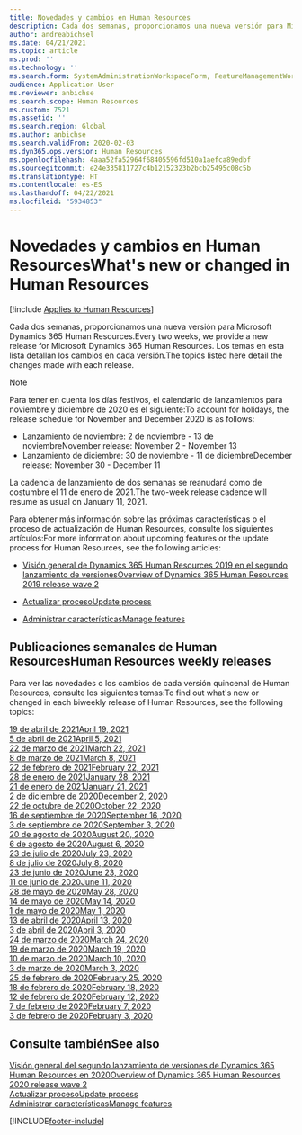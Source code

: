 ```yaml
---
title: Novedades y cambios en Human Resources
description: Cada dos semanas, proporcionamos una nueva versión para Microsoft Dynamics 365 Human Resources. Los temas en esta lista detallan los cambios realizados cada semana.
author: andreabichsel
ms.date: 04/21/2021
ms.topic: article
ms.prod: ''
ms.technology: ''
ms.search.form: SystemAdministrationWorkspaceForm, FeatureManagementWorkspace
audience: Application User
ms.reviewer: anbichse
ms.search.scope: Human Resources
ms.custom: 7521
ms.assetid: ''
ms.search.region: Global
ms.author: anbichse
ms.search.validFrom: 2020-02-03
ms.dyn365.ops.version: Human Resources
ms.openlocfilehash: 4aaa52fa52964f68405596fd510a1aefca89edbf
ms.sourcegitcommit: e24e335811727c4b12152323b2bcb25495c08c5b
ms.translationtype: HT
ms.contentlocale: es-ES
ms.lasthandoff: 04/22/2021
ms.locfileid: "5934853"
---
```

# <a name="whats-new-or-changed-in-human-resources"></a><span data-ttu-id="aad87-104">Novedades y cambios en Human Resources</span><span class="sxs-lookup"><span data-stu-id="aad87-104">What's new or changed in Human Resources</span></span>

[!include [Applies to Human Resources](../includes/applies-to-hr.md)]

<span data-ttu-id="aad87-105">Cada dos semanas, proporcionamos una nueva versión para Microsoft Dynamics 365 Human Resources.</span><span class="sxs-lookup"><span data-stu-id="aad87-105">Every two weeks, we provide a new release for Microsoft Dynamics 365 Human Resources.</span></span> <span data-ttu-id="aad87-106">Los temas en esta lista detallan los cambios en cada versión.</span><span class="sxs-lookup"><span data-stu-id="aad87-106">The topics listed here detail the changes made with each release.</span></span>

>[!NOTE]
><span data-ttu-id="aad87-107">Para tener en cuenta los días festivos, el calendario de lanzamientos para noviembre y diciembre de 2020 es el siguiente:</span><span class="sxs-lookup"><span data-stu-id="aad87-107">To account for holidays, the release schedule for November and December 2020 is as follows:</span></span>
>
>- <span data-ttu-id="aad87-108">Lanzamiento de noviembre: 2 de noviembre - 13 de noviembre</span><span class="sxs-lookup"><span data-stu-id="aad87-108">November release: November 2 - November 13</span></span>
>- <span data-ttu-id="aad87-109">Lanzamiento de diciembre: 30 de noviembre - 11 de diciembre</span><span class="sxs-lookup"><span data-stu-id="aad87-109">December release: November 30 - December 11</span></span>
> 
><span data-ttu-id="aad87-110">La cadencia de lanzamiento de dos semanas se reanudará como de costumbre el 11 de enero de 2021.</span><span class="sxs-lookup"><span data-stu-id="aad87-110">The two-week release cadence will resume as usual on January 11, 2021.</span></span>

<span data-ttu-id="aad87-111">Para obtener más información sobre las próximas características o el proceso de actualización de Human Resources, consulte los siguientes artículos:</span><span class="sxs-lookup"><span data-stu-id="aad87-111">For more information about upcoming features or the update process for Human Resources, see the following articles:</span></span> 

- [<span data-ttu-id="aad87-112">Visión general de Dynamics 365 Human Resources 2019 en el segundo lanzamiento de versiones</span><span class="sxs-lookup"><span data-stu-id="aad87-112">Overview of Dynamics 365 Human Resources 2019 release wave 2</span></span>](/dynamics365-release-plan/2019wave2/dynamics365-human-resources/)

- [<span data-ttu-id="aad87-113">Actualizar proceso</span><span class="sxs-lookup"><span data-stu-id="aad87-113">Update process</span></span>](hr-admin-setup-update-process.md)

- [<span data-ttu-id="aad87-114">Administrar características</span><span class="sxs-lookup"><span data-stu-id="aad87-114">Manage features</span></span>](hr-admin-manage-features.md)

## <a name="human-resources-weekly-releases"></a><span data-ttu-id="aad87-115">Publicaciones semanales de Human Resources</span><span class="sxs-lookup"><span data-stu-id="aad87-115">Human Resources weekly releases</span></span>

<span data-ttu-id="aad87-116">Para ver las novedades o los cambios de cada versión quincenal de Human Resources, consulte los siguientes temas:</span><span class="sxs-lookup"><span data-stu-id="aad87-116">To find out what's new or changed in each biweekly release of Human Resources, see the following topics:</span></span>

[<span data-ttu-id="aad87-117">19 de abril de 2021</span><span class="sxs-lookup"><span data-stu-id="aad87-117">April 19, 2021</span></span>](hr-whats-new-2021-04-19.md)</br>
[<span data-ttu-id="aad87-118">5 de abril de 2021</span><span class="sxs-lookup"><span data-stu-id="aad87-118">April 5, 2021</span></span>](hr-whats-new-2021-04-05.md)</br>
[<span data-ttu-id="aad87-119">22 de marzo de 2021</span><span class="sxs-lookup"><span data-stu-id="aad87-119">March 22, 2021</span></span>](hr-whats-new-2021-03-22.md)</br>
[<span data-ttu-id="aad87-120">8 de marzo de 2021</span><span class="sxs-lookup"><span data-stu-id="aad87-120">March 8, 2021</span></span>](hr-whats-new-2021-03-08.md)</br>
[<span data-ttu-id="aad87-121">22 de febrero de 2021</span><span class="sxs-lookup"><span data-stu-id="aad87-121">February 22, 2021</span></span>](hr-whats-new-2021-02-22.md)</br>
[<span data-ttu-id="aad87-122">28 de enero de 2021</span><span class="sxs-lookup"><span data-stu-id="aad87-122">January 28, 2021</span></span>](hr-whats-new-2021-01-28.md)</br>
[<span data-ttu-id="aad87-123">21 de enero de 2021</span><span class="sxs-lookup"><span data-stu-id="aad87-123">January 21, 2021</span></span>](hr-whats-new-2021-01-21.md)</br>
[<span data-ttu-id="aad87-124">2 de diciembre de 2020</span><span class="sxs-lookup"><span data-stu-id="aad87-124">December 2, 2020</span></span>](hr-whats-new-2020-12-02.md)</br>
[<span data-ttu-id="aad87-125">22 de octubre de 2020</span><span class="sxs-lookup"><span data-stu-id="aad87-125">October 22, 2020</span></span>](hr-whats-new-2020-10-22.md)</br>
[<span data-ttu-id="aad87-126">16 de septiembre de 2020</span><span class="sxs-lookup"><span data-stu-id="aad87-126">September 16, 2020</span></span>](hr-whats-new-2020-09-16.md)</br>
[<span data-ttu-id="aad87-127">3 de septiembre de 2020</span><span class="sxs-lookup"><span data-stu-id="aad87-127">September 3, 2020</span></span>](hr-whats-new-2020-09-03.md)</br>
[<span data-ttu-id="aad87-128">20 de agosto de 2020</span><span class="sxs-lookup"><span data-stu-id="aad87-128">August 20, 2020</span></span>](hr-whats-new-2020-08-20.md)</br>
[<span data-ttu-id="aad87-129">6 de agosto de 2020</span><span class="sxs-lookup"><span data-stu-id="aad87-129">August 6, 2020</span></span>](hr-whats-new-2020-08-06.md)</br>
[<span data-ttu-id="aad87-130">23 de julio de 2020</span><span class="sxs-lookup"><span data-stu-id="aad87-130">July 23, 2020</span></span>](hr-whats-new-2020-07-23.md)</br>
[<span data-ttu-id="aad87-131">8 de julio de 2020</span><span class="sxs-lookup"><span data-stu-id="aad87-131">July 8, 2020</span></span>](hr-whats-new-2020-07-08.md)</br>
[<span data-ttu-id="aad87-132">23 de junio de 2020</span><span class="sxs-lookup"><span data-stu-id="aad87-132">June 23, 2020</span></span>](hr-whats-new-2020-06-23.md)</br>
[<span data-ttu-id="aad87-133">11 de junio de 2020</span><span class="sxs-lookup"><span data-stu-id="aad87-133">June 11, 2020</span></span>](hr-whats-new-2020-06-11.md)</br>
[<span data-ttu-id="aad87-134">28 de mayo de 2020</span><span class="sxs-lookup"><span data-stu-id="aad87-134">May 28, 2020</span></span>](hr-whats-new-2020-05-28.md)</br>
[<span data-ttu-id="aad87-135">14 de mayo de 2020</span><span class="sxs-lookup"><span data-stu-id="aad87-135">May 14, 2020</span></span>](hr-whats-new-2020-05-14.md)</br>
[<span data-ttu-id="aad87-136">1 de mayo de 2020</span><span class="sxs-lookup"><span data-stu-id="aad87-136">May 1, 2020</span></span>](hr-whats-new-2020-05-01.md)</br>
[<span data-ttu-id="aad87-137">13 de abril de 2020</span><span class="sxs-lookup"><span data-stu-id="aad87-137">April 13, 2020</span></span>](hr-whats-new-2020-04-13.md)</br>
[<span data-ttu-id="aad87-138">3 de abril de 2020</span><span class="sxs-lookup"><span data-stu-id="aad87-138">April 3, 2020</span></span>](hr-whats-new-2020-04-03.md)</br>
[<span data-ttu-id="aad87-139">24 de marzo de 2020</span><span class="sxs-lookup"><span data-stu-id="aad87-139">March 24, 2020</span></span>](hr-whats-new-2020-03-24.md)</br>
[<span data-ttu-id="aad87-140">19 de marzo de 2020</span><span class="sxs-lookup"><span data-stu-id="aad87-140">March 19, 2020</span></span>](hr-whats-new-2020-03-19.md)</br>
[<span data-ttu-id="aad87-141">10 de marzo de 2020</span><span class="sxs-lookup"><span data-stu-id="aad87-141">March 10, 2020</span></span>](hr-whats-new-2020-03-10.md)</br>
[<span data-ttu-id="aad87-142">3 de marzo de 2020</span><span class="sxs-lookup"><span data-stu-id="aad87-142">March 3, 2020</span></span>](hr-whats-new-2020-03-03.md)</br>
[<span data-ttu-id="aad87-143">25 de febrero de 2020</span><span class="sxs-lookup"><span data-stu-id="aad87-143">February 25, 2020</span></span>](hr-whats-new-2020-02-25.md)</br>
[<span data-ttu-id="aad87-144">18 de febrero de 2020</span><span class="sxs-lookup"><span data-stu-id="aad87-144">February 18, 2020</span></span>](hr-whats-new-2020-02-18.md)</br>
[<span data-ttu-id="aad87-145">12 de febrero de 2020</span><span class="sxs-lookup"><span data-stu-id="aad87-145">February 12, 2020</span></span>](hr-whats-new-2020-02-12.md)</br>
[<span data-ttu-id="aad87-146">7 de febrero de 2020</span><span class="sxs-lookup"><span data-stu-id="aad87-146">February 7, 2020</span></span>](hr-whats-new-2020-02-07.md)</br>
[<span data-ttu-id="aad87-147">3 de febrero de 2020</span><span class="sxs-lookup"><span data-stu-id="aad87-147">February 3, 2020</span></span>](hr-whats-new-2020-02-03.md)

## <a name="see-also"></a><span data-ttu-id="aad87-148">Consulte también</span><span class="sxs-lookup"><span data-stu-id="aad87-148">See also</span></span>

[<span data-ttu-id="aad87-149">Visión general del segundo lanzamiento de versiones de Dynamics 365 Human Resources en 2020</span><span class="sxs-lookup"><span data-stu-id="aad87-149">Overview of Dynamics 365 Human Resources 2020 release wave 2</span></span>](/dynamics365-release-plan/2020wave2/human-resources/dynamics365-human-resources/)</br>
[<span data-ttu-id="aad87-150">Actualizar proceso</span><span class="sxs-lookup"><span data-stu-id="aad87-150">Update process</span></span>](hr-admin-setup-update-process.md)</br>
[<span data-ttu-id="aad87-151">Administrar características</span><span class="sxs-lookup"><span data-stu-id="aad87-151">Manage features</span></span>](hr-admin-manage-features.md)


[!INCLUDE[footer-include](../includes/footer-banner.md)]